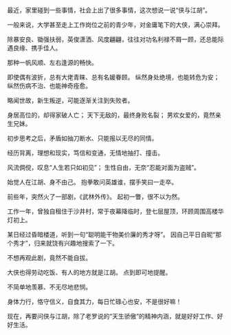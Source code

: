 最近，家里碰到一些事情，社会上出了很多事情，这次想说一说“侠与江胡”。

一般来说，大学甚至走上工作岗位之前的青少年，对金庸笔下的大侠，满心崇拜。

除暴安良、锄强扶弱，英俊潇洒、风度翩翩，往往对功名利禄不屑一顾，还总能际遇良缘、携手佳人。

那种一帆风顺、左右逢源的畅快。

即使偶有波折，总有大佬青睐、总有名媛眷顾。
纵然身处绝境，也能转危为安；
纵然伤病不治、也能神奇痊愈。

略闻世故，新生叛逆，可能逐渐关注到失败者。

身居高位的，却得家破人亡；
天下无敌的，最终身败名裂；
男欢女爱的，竟然亲生兄妹。

初步思考之后，矛盾如抽刀断水、只能报以无尽的同情。

经历背离，理想和现实，笃信和变通，无情地抽打、撞击。

风流倜傥，叹息“人生若只如初见”；
生性自由，无奈“忍能对面为盗贼”。

始觉人在江胡、身不由己。
抱拳敢问英雄谁，摆手笑曰一走卒。

前些年，突然火了一部剧，《武林外传》。
起初一瞥，很不以为然。

工作一年，曾独自租住于沙井村，常于夜幕降临时，登七层屋顶，环顾周围高楼华灯初上。

某日经过昏暗楼道，听到一句“聪明能干物美价廉的秀才呀”。
因自己平日自昵“那个秀才”，归来就饶有兴趣地搜索了一下。

不想再观此剧，竟然不能自拔。

大侠也得劳动吃饭、有人的地方就是江胡。
点到即可地提醒。

不简单地羡慕、不无尽地悲悯。

身体力行，恪守信义，自食其力，每日忙碌心也安，不是很好嘛！

现在，再要问侠与江胡，除了老罗说的“天生骄傲”的精神内涵，就是好好工作、好好生活。